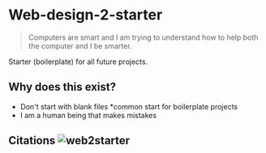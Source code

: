 # Web-design-2-starter

>Computers are smart and I am trying to understand how to help both the computer and I be smarter. 

Starter (boilerplate) for all future projects.

## Why does this exist? 
* Don't start with blank files
*common start for boilerplate projects
* I am a human being that makes mistakes

## Citations ![web2starter](https://user-images.githubusercontent.com/114778814/213894232-600b53e1-e13f-4d7f-af2a-09cf9a9440ee.jpg)
